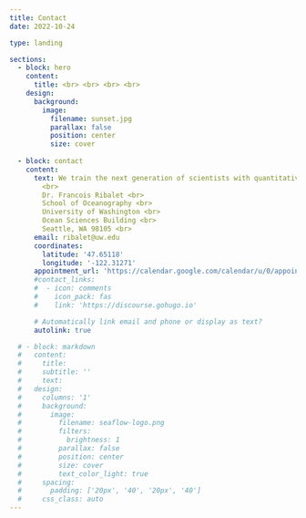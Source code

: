```yaml
---
title: Contact
date: 2022-10-24

type: landing

sections:
  - block: hero
    content:
      title: <br> <br> <br> <br>
    design:
      background:
        image:
          filename: sunset.jpg
          parallax: false
          position: center
          size: cover
         
  - block: contact
    content:
      text: We train the next generation of scientists with quantitative skills to understand how marine microbes respond to a changing planet. Our lab offers opportunities for undergraduate research, graduate studies, and postdoctoral positions. We welcome individuals from all backgrounds and levels of experience. If you are interested in joining our team, please contact us to discuss current opportunities. <br>
        <br>
        Dr. Francois Ribalet <br>
        School of Oceanography <br>
        University of Washington <br>
        Ocean Sciences Building <br>
        Seattle, WA 98105 <br>
      email: ribalet@uw.edu
      coordinates:
        latitude: '47.65118'
        longitude: '-122.31271'
      appointment_url: 'https://calendar.google.com/calendar/u/0/appointments/schedules/AcZssZ1inKfrVv2hXXytYw2JaS8I_nFwd3QfV9yYZxl-n1SxtyN7xwQp-Ze7o45F475_5NAH_lqNO6Wo'
      #contact_links:
      #  - icon: comments
      #    icon_pack: fas
      #    link: 'https://discourse.gohugo.io'

      # Automatically link email and phone or display as text?
      autolink: true

  # - block: markdown
  #   content:
  #     title:
  #     subtitle: ''
  #     text:
  #   design:
  #     columns: '1'
  #     background:
  #       image: 
  #         filename: seaflow-logo.png
  #         filters:
  #           brightness: 1
  #         parallax: false
  #         position: center
  #         size: cover
  #         text_color_light: true
  #     spacing:
  #       padding: ['20px', '40', '20px', '40']
  #     css_class: auto
---
```

